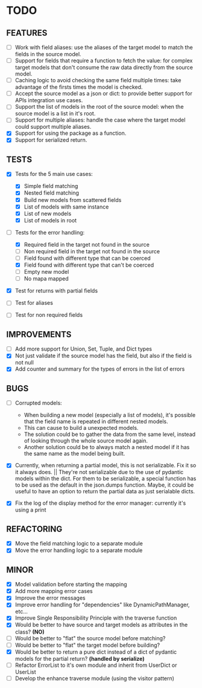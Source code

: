 # TODO

## FEATURES

- [ ] Work with field aliases: use the aliases of the target model to match the fields in the source model.
- [ ] Support for fields that require a function to fetch the value: for complex target models that don't consume the raw data directly from the source model.
- [ ] Caching logic to avoid checking the same field multiple times: take advantage of the firsts times the model is checked.
- [ ] Accept the source model as a json or dict: to provide better support for APIs integration use cases.
- [ ] Support the list of models in the root of the source model: when the source model is a list in it's root.
- [ ] Support for multiple aliases: handle the case where the target model could support multiple aliases.
- [x] Support for using the  package as a function.
- [x] Support for serialized return.

## TESTS

- [x] Tests for the 5 main use cases:

  - [x] Simple field matching
  - [x] Nested field matching
  - [x] Build new models from scattered fields
  - [x] List of models with same instance
  - [x] List of new models
  - [x] List of models in root

- [ ] Tests for the error handling:

  - [x] Required field in the target not found in the source
  - [ ] Non required field in the target not found in the source
  - [ ] Field found with different type that can be coerced
  - [x] Field found with different type that can't be coerced
  - [ ] Empty new model
  - [ ] No mapa mapped

- [x] Test for returns with partial fields
- [ ] Test for aliases
- [ ] Test for non required fields

## IMPROVEMENTS

- [ ] Add more support for Union, Set, Tuple, and Dict types
- [x] Not just validate if the source model has the field, but also if the field is not null
- [x] Add counter and summary for the types of errors in the list of errors

## BUGS

- [ ] Corrupted models:

  - When building a new model (especially a list of models), it's possible that the field name is repeated in different nested models.
  - This can cause to build a unexpected models.
  - The solution could be to gather the data from the same level, instead of looking through the whole source model again.
  - Another solution could be to always match a nested model if it has the same name as the model being built.

- [x] Currently, when returning a partial model, this is not serializable. Fix it so it always does. || They're not serializable due to the use of pydantic models within the dict. For them to be serializable, a special function has to be used as the default in the json.dumps function. Maybe, it could be useful to have an option to return the partial data as just serialable dicts.
- [x] Fix the log of the display method for the error manager: currently it's using a print

## REFACTORING

- [x] Move the field matching logic to a separate module
- [x] Move the error handling logic to a separate module

## MINOR

- [x] Model validation before starting the mapping
- [x] Add more mapping error cases
- [x] Improve the error messages
- [x] Improve error handling for "dependencies" like DynamicPathManager, etc...
- [x] Improve Single Responsibility Principle with the traverse function
- [x] Would be better to have source and target models as attributes in the class? **(NO)**
- [ ] Would be better to "flat" the source model before matching?
- [ ] Would be better to "flat" the target model before building?
- [x] Would be better to return a pure dict instead of a dict of pydantic models for the partial return? **(handled by serialize)**
- [ ] Refactor ErrorList to it's own module and inherit from UserDict or UserList
- [ ] Develop the enhance traverse module (using the visitor pattern)
